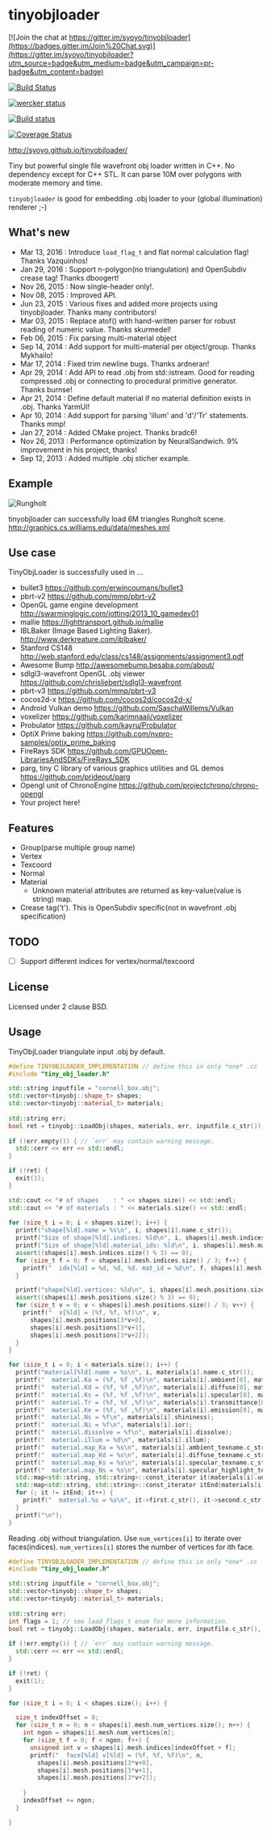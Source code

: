 tinyobjloader
=============

[![Join the chat at https://gitter.im/syoyo/tinyobjloader](https://badges.gitter.im/Join%20Chat.svg)](https://gitter.im/syoyo/tinyobjloader?utm_source=badge&utm_medium=badge&utm_campaign=pr-badge&utm_content=badge)

[![Build Status](https://travis-ci.org/syoyo/tinyobjloader.svg)](https://travis-ci.org/syoyo/tinyobjloader)

[![wercker status](https://app.wercker.com/status/495a3bac400212cdacdeb4dd9397bf4f/m "wercker status")](https://app.wercker.com/project/bykey/495a3bac400212cdacdeb4dd9397bf4f)

[![Build status](https://ci.appveyor.com/api/projects/status/tlb421q3t2oyobcn/branch/master?svg=true)](https://ci.appveyor.com/project/syoyo/tinyobjloader/branch/master)

[![Coverage Status](https://coveralls.io/repos/github/syoyo/tinyobjloader/badge.svg?branch=master)](https://coveralls.io/github/syoyo/tinyobjloader?branch=master)

http://syoyo.github.io/tinyobjloader/

Tiny but powerful single file wavefront obj loader written in C++. No dependency except for C++ STL. It can parse 10M over polygons with moderate memory and time.

`tinyobjloader` is good for embedding .obj loader to your (global illumination) renderer ;-)


What's new
----------

* Mar 13, 2016 : Introduce `load_flag_t` and flat normal calculation flag! Thanks Vazquinhos!
* Jan 29, 2016 : Support n-polygon(no triangulation) and OpenSubdiv crease tag! Thanks dboogert!
* Nov 26, 2015 : Now single-header only!.
* Nov 08, 2015 : Improved API.
* Jun 23, 2015 : Various fixes and added more projects using tinyobjloader. Thanks many contributors!
* Mar 03, 2015 : Replace atof() with hand-written parser for robust reading of numeric value. Thanks skurmedel!
* Feb 06, 2015 : Fix parsing multi-material object
* Sep 14, 2014 : Add support for multi-material per object/group. Thanks Mykhailo!
* Mar 17, 2014 : Fixed trim newline bugs. Thanks ardneran!
* Apr 29, 2014 : Add API to read .obj from std::istream. Good for reading compressed .obj or connecting to procedural primitive generator. Thanks burnse!
* Apr 21, 2014 : Define default material if no material definition exists in .obj. Thanks YarmUI!
* Apr 10, 2014 : Add support for parsing 'illum' and 'd'/'Tr' statements. Thanks mmp!
* Jan 27, 2014 : Added CMake project. Thanks bradc6!
* Nov 26, 2013 : Performance optimization by NeuralSandwich. 9% improvement in his project, thanks!
* Sep 12, 2013 : Added multiple .obj sticher example.

Example
-------

![Rungholt](https://github.com/syoyo/tinyobjloader/blob/master/images/rungholt.jpg?raw=true)

tinyobjloader can successfully load 6M triangles Rungholt scene.
http://graphics.cs.williams.edu/data/meshes.xml

Use case
--------

TinyObjLoader is successfully used in ...

* bullet3 https://github.com/erwincoumans/bullet3
* pbrt-v2 https://github.com/mmp/pbrt-v2
* OpenGL game engine development http://swarminglogic.com/jotting/2013_10_gamedev01
* mallie https://lighttransport.github.io/mallie
* IBLBaker (Image Based Lighting Baker). http://www.derkreature.com/iblbaker/
* Stanford CS148 http://web.stanford.edu/class/cs148/assignments/assignment3.pdf
* Awesome Bump http://awesomebump.besaba.com/about/
* sdlgl3-wavefront OpenGL .obj viewer https://github.com/chrisliebert/sdlgl3-wavefront
* pbrt-v3 https://github.com/mmp/pbrt-v3
* cocos2d-x https://github.com/cocos2d/cocos2d-x/
* Android Vulkan demo https://github.com/SaschaWillems/Vulkan
* voxelizer https://github.com/karimnaaji/voxelizer
* Probulator https://github.com/kayru/Probulator
* OptiX Prime baking https://github.com/nvpro-samples/optix_prime_baking
* FireRays SDK https://github.com/GPUOpen-LibrariesAndSDKs/FireRays_SDK
* parg, tiny C library of various graphics utilities and GL demos https://github.com/prideout/parg
* Opengl unit of ChronoEngine https://github.com/projectchrono/chrono-opengl
* Your project here!

Features
--------

* Group(parse multiple group name)
* Vertex
* Texcoord
* Normal
* Material
  * Unknown material attributes are returned as key-value(value is string) map.
* Crease tag('t'). This is OpenSubdiv specific(not in wavefront .obj specification)


TODO
----

* [ ] Support different indices for vertex/normal/texcoord

License
-------

Licensed under 2 clause BSD.

Usage
-----

TinyObjLoader triangulate input .obj by default.
```c++
#define TINYOBJLOADER_IMPLEMENTATION // define this in only *one* .cc
#include "tiny_obj_loader.h"

std::string inputfile = "cornell_box.obj";
std::vector<tinyobj::shape_t> shapes;
std::vector<tinyobj::material_t> materials;
  
std::string err;
bool ret = tinyobj::LoadObj(shapes, materials, err, inputfile.c_str());
  
if (!err.empty()) { // `err` may contain warning message.
  std::cerr << err << std::endl;
}

if (!ret) {
  exit(1);
}

std::cout << "# of shapes    : " << shapes.size() << std::endl;
std::cout << "# of materials : " << materials.size() << std::endl;
  
for (size_t i = 0; i < shapes.size(); i++) {
  printf("shape[%ld].name = %s\n", i, shapes[i].name.c_str());
  printf("Size of shape[%ld].indices: %ld\n", i, shapes[i].mesh.indices.size());
  printf("Size of shape[%ld].material_ids: %ld\n", i, shapes[i].mesh.material_ids.size());
  assert((shapes[i].mesh.indices.size() % 3) == 0);
  for (size_t f = 0; f < shapes[i].mesh.indices.size() / 3; f++) {
    printf("  idx[%ld] = %d, %d, %d. mat_id = %d\n", f, shapes[i].mesh.indices[3*f+0], shapes[i].mesh.indices[3*f+1], shapes[i].mesh.indices[3*f+2], shapes[i].mesh.material_ids[f]);
  }

  printf("shape[%ld].vertices: %ld\n", i, shapes[i].mesh.positions.size());
  assert((shapes[i].mesh.positions.size() % 3) == 0);
  for (size_t v = 0; v < shapes[i].mesh.positions.size() / 3; v++) {
    printf("  v[%ld] = (%f, %f, %f)\n", v,
      shapes[i].mesh.positions[3*v+0],
      shapes[i].mesh.positions[3*v+1],
      shapes[i].mesh.positions[3*v+2]);
  }
}

for (size_t i = 0; i < materials.size(); i++) {
  printf("material[%ld].name = %s\n", i, materials[i].name.c_str());
  printf("  material.Ka = (%f, %f ,%f)\n", materials[i].ambient[0], materials[i].ambient[1], materials[i].ambient[2]);
  printf("  material.Kd = (%f, %f ,%f)\n", materials[i].diffuse[0], materials[i].diffuse[1], materials[i].diffuse[2]);
  printf("  material.Ks = (%f, %f ,%f)\n", materials[i].specular[0], materials[i].specular[1], materials[i].specular[2]);
  printf("  material.Tr = (%f, %f ,%f)\n", materials[i].transmittance[0], materials[i].transmittance[1], materials[i].transmittance[2]);
  printf("  material.Ke = (%f, %f ,%f)\n", materials[i].emission[0], materials[i].emission[1], materials[i].emission[2]);
  printf("  material.Ns = %f\n", materials[i].shininess);
  printf("  material.Ni = %f\n", materials[i].ior);
  printf("  material.dissolve = %f\n", materials[i].dissolve);
  printf("  material.illum = %d\n", materials[i].illum);
  printf("  material.map_Ka = %s\n", materials[i].ambient_texname.c_str());
  printf("  material.map_Kd = %s\n", materials[i].diffuse_texname.c_str());
  printf("  material.map_Ks = %s\n", materials[i].specular_texname.c_str());
  printf("  material.map_Ns = %s\n", materials[i].specular_highlight_texname.c_str());
  std::map<std::string, std::string>::const_iterator it(materials[i].unknown_parameter.begin());
  std::map<std::string, std::string>::const_iterator itEnd(materials[i].unknown_parameter.end());
  for (; it != itEnd; it++) {
    printf("  material.%s = %s\n", it->first.c_str(), it->second.c_str());
  }
  printf("\n");
}
```

Reading .obj without triangulation. Use `num_vertices[i]` to iterate over faces(indices). `num_vertices[i]` stores the number of vertices for ith face.
```c++
#define TINYOBJLOADER_IMPLEMENTATION // define this in only *one* .cc
#include "tiny_obj_loader.h"

std::string inputfile = "cornell_box.obj";
std::vector<tinyobj::shape_t> shapes;
std::vector<tinyobj::material_t> materials;
  
std::string err;
int flags = 1; // see load_flags_t enum for more information.
bool ret = tinyobj::LoadObj(shapes, materials, err, inputfile.c_str(), flags);
  
if (!err.empty()) { // `err` may contain warning message.
  std::cerr << err << std::endl;
}

if (!ret) {
  exit(1);
}

for (size_t i = 0; i < shapes.size(); i++) {

  size_t indexOffset = 0;
  for (size_t n = 0; n < shapes[i].mesh.num_vertices.size(); n++) {
    int ngon = shapes[i].mesh.num_vertices[n];
    for (size_t f = 0; f < ngon; f++) {
      unsigned int v = shapes[i].mesh.indices[indexOffset + f];
      printf("  face[%ld] v[%ld] = (%f, %f, %f)\n", n,
        shapes[i].mesh.positions[3*v+0],
        shapes[i].mesh.positions[3*v+1],
        shapes[i].mesh.positions[3*v+2]);
      
    }
    indexOffset += ngon;
  }

}
```
